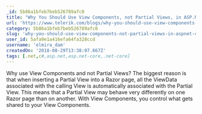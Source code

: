 ```yaml
---
_id: 5b86a1bfeb7beb526789afc0
title: "Why You Should Use View Components, not Partial Views, in ASP.NET Core"
url: 'https://www.telerik.com/blogs/why-you-should-use-view-components-not-partial-views-aspnet-core'
category: 5b86a1bfeb7beb526789afc0
slug: 'why-you-should-use-view-components-not-partial-views-in-aspnet-core'
user_id: 5afa9e1a416efa64fa328ccd
username: 'elmira_dam'
createdOn: '2018-08-29T13:38:07.867Z'
tags: [.net,c#,asp.net,asp.net-core,.net-core]
---
```


Why use View Components and not Partial Views? The biggest reason is that when inserting a Partial View into a Razor page, all the ViewData associated with the calling View is automatically associated with the Partial View. This means that a Partial View may behave very differently on one Razor page than on another. With View Components, you control what gets shared to your View Components.
